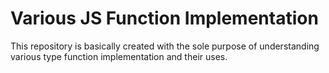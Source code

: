 # Various JS Function Implementation
 This repository is basically created with the sole purpose of understanding various type function implementation and their uses.
